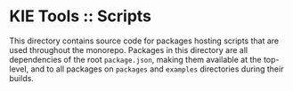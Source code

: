 # KIE Tools :: Scripts

This directory contains source code for packages hosting scripts that are used throughout the monorepo. Packages in this directory are all dependencies of the root `package.json`, making them available at the top-level, and to all packages on `packages` and `examples` directories during their builds.
